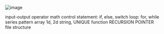 ![image](https://github.com/Mahmudur-Rahman-Tasin/C-program/assets/85746604/a62e245b-c4b0-474f-a80a-bf0a606e37ee)

input-output
operator
math
control statement: if, else, switch
loop: for, while
series
pattern
array 1d, 2d
string, UNIQUE
function
RECURSION
POINTER
file
structure


